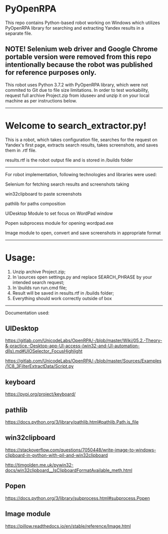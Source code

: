 # PyOpenRPA
This repo contains Python-based robot working on Windows which utilizes PyOpenRPA library for searching and extracting Yandex results in a separate file.

## NOTE! Selenium web driver and Google Chrome portable version were removed from this repo intentionally because the robot was published for reference purposes only.

This robot uses Python 3.7.2 with PyOpenRPA library, which were not commited to Git due to file size limitations. 
In order to test workability, request full archive Project.zip from iduseev and unzip it on your local machine as per instructions below. 
_________________________________________________________________________________________________________________________________________________________________
# Welcome to search_extractor.py!

This is a robot, which takes configuration file, searches for the request on Yandex's first page, extracts search results, takes screenshots, and saves them in .rtf file.

results.rtf is the robot output file and is stored in /builds folder

_________________________________________________________________________________________________________________________________________________________________

For robot implementation, following technologies and libraries were used:

Selenium for fetching search results and screenshots taking

win32clipboard to paste screenshots

pathlib for paths composition

UIDesktop Module to set focus on WordPad window

Popen subprocess module for opening wordpad.exe

Image module to open, convert and save screenshots in appropriate format

_________________________________________________________________________________________________________________________________________________________________
# Usage:

1. Unzip archive Project.zip;
2. In \sources open settings.py and replace SEARCH_PHRASE by your intended search request;
3. In \builds run run.cmd file;
4. Result will be saved in results.rtf in /builds folder;
5. Everything should work correctly outside of box


_________________________________________________________________________________________________________________________________________________________________
Documentation used:

UIDesktop
---------------
https://gitlab.com/UnicodeLabs/OpenRPA/-/blob/master/Wiki/05.2.-Theory-&-practice.-Desktop-app-UI-access-(win32-and-UI-automation-dlls).md#UIOSelector_FocusHighlight

https://gitlab.com/UnicodeLabs/OpenRPA/-/blob/master/Sources/Examples/1C8_3FilterExtractData/Script.py


keyboard
---------------
https://pypi.org/project/keyboard/


pathlib
---------------
https://docs.python.org/3/library/pathlib.html#pathlib.Path.is_file


win32clipboard
---------------
https://stackoverflow.com/questions/7050448/write-image-to-windows-clipboard-in-python-with-pil-and-win32clipboard

http://timgolden.me.uk/pywin32-docs/win32clipboard__IsClipboardFormatAvailable_meth.html


Popen
---------------
https://docs.python.org/3/library/subprocess.html#subprocess.Popen

Image module
---------------
https://pillow.readthedocs.io/en/stable/reference/Image.html

